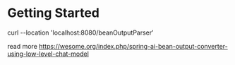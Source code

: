 # Getting Started

curl --location 'localhost:8080/beanOutputParser'

read more https://wesome.org/index.php/spring-ai-bean-output-converter-using-low-level-chat-model

